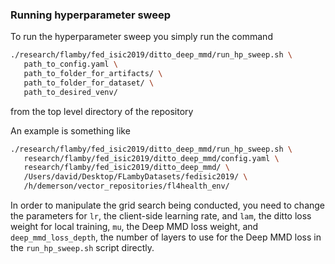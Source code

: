 ### Running hyperparameter sweep

To run the hyperparameter sweep you simply run the command

```bash
./research/flamby/fed_isic2019/ditto_deep_mmd/run_hp_sweep.sh \
   path_to_config.yaml \
   path_to_folder_for_artifacts/ \
   path_to_folder_for_dataset/ \
   path_to_desired_venv/
```

from the top level directory of the repository

An example is something like
``` bash
./research/flamby/fed_isic2019/ditto_deep_mmd/run_hp_sweep.sh \
   research/flamby/fed_isic2019/ditto_deep_mmd/config.yaml \
   research/flamby/fed_isic2019/ditto_deep_mmd/ \
   /Users/david/Desktop/FLambyDatasets/fedisic2019/ \
   /h/demerson/vector_repositories/fl4health_env/
```

In order to manipulate the grid search being conducted, you need to change the parameters for `lr`, the client-side learning rate, and  `lam`, the ditto loss weight for local training, `mu`, the Deep MMD loss weight, and `deep_mmd_loss_depth`, the number of layers to use for the Deep MMD loss in the `run_hp_sweep.sh` script directly.
